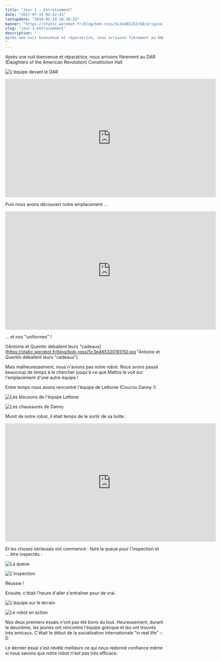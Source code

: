 ```yaml
---
title: "Jour 1 - Entraînement"
date: "2017-07-15 02:42:41"
lastupdate: "2019-01-19 10:30:23"
banner: "https://static.werobot.fr/blog/bob-ross/5c3e465252c68/original.jpg"
slug: "jour-1-entrainement"
description: " 
Après une nuit bienvenue et réparatrice, nous arrivons fièrement au DAR (Daughters of the American Revolution) Constitution Hall
"
---
```

Après une nuit bienvenue et réparatrice, nous arrivons fièrement au DAR (Daughters of the American Revolution) Constitution Hall

![L'équipe devant le DAR](https://static.werobot.fr/blog/bob-ross/5c3e465252c68/50.jpg "L'équipe devant le DAR")

<iframe width="672" height="378" src="https://www.youtube-nocookie.com/embed/lCf8kBAM2kc" frameborder="0" allow="accelerometer; autoplay; encrypted-media; gyroscope; picture-in-picture" allowfullscreen></iframe>

Puis nous avons découvert notre emplacement ...

<iframe width="672" height="378" src="https://www.youtube-nocookie.com/embed/RSqq2GFmxqA" frameborder="0" allow="accelerometer; autoplay; encrypted-media; gyroscope; picture-in-picture" allowfullscreen></iframe>

... et nos "uniformes" !

![Antoine et Quentin déballent leurs "cadeaux](https://static.werobot.fr/blog/bob-ross/5c3e465320181/50.jpg "Antoine et Quentin déballent leurs "cadeaux")

Mais malheureusement, nous n'avions pas notre robot. Nous avons passé beaucoup de temps à le chercher jusqu'à ce que Mathis le voit sur l'emplacement d'une autre équipe !

Entre temps nous avons rencontré l'équipe de Lettonie (Coucou Danny !)

![Les blousons de l'équipe Lettone](https://static.werobot.fr/blog/bob-ross/5c3e465396a1d/50.jpg "Les blousons de l'équipe Lettone")

![Les chaussures de Danny](https://static.werobot.fr/blog/bob-ross/5c3e4654230ee/50.jpg "Les chaussures de Danny")

Munit de notre robot, il était temps de le sortir de sa boîte :

<iframe width="672" height="378" src="https://www.youtube-nocookie.com/embed/_7_eSjfW5ZY" frameborder="0" allow="accelerometer; autoplay; encrypted-media; gyroscope; picture-in-picture" allowfullscreen></iframe>

Et les choses sérieuses ont commencé : faire la queue pour l'inspection et ... être inspectés :

![La queue](https://static.werobot.fr/blog/bob-ross/5c3e46549079c/50.jpg "La queue")

![L'inspection](https://static.werobot.fr/blog/bob-ross/5c3e465504ed0/50.jpg "L'inspection")

Réussie !

Ensuite, c'était l'heure d'aller s'entraîner pour de vrai.

![L'équipe sur le terrain](https://static.werobot.fr/blog/bob-ross/5c3e4655760db/50.jpg "L'équipe sur le terrain")

![Le robot en action](https://static.werobot.fr/blog/bob-ross/5c3e4655f3ee6/50.jpg "Le robot en action")

Nos deux premiers essais n'ont pas été bons du tout. Heureusement, durant le deuxième, les jeunes ont rencontré l'équipe grecque et les ont trouvés très amicaux. C'était le début de la socialisation internationale "in real life" :-D

Le dernier essai s'est révélé meilleurs ce qui nous redonné confiance même si nous savons que notre robot n'est pas très efficace.
    